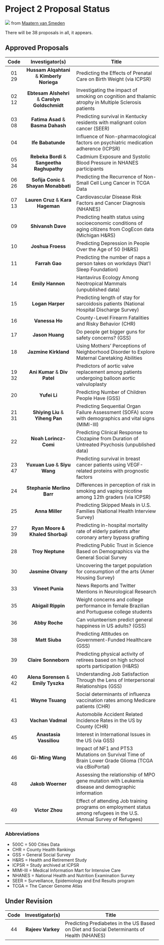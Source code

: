 # Project 2 Proposal Status

![](https://github.com/THOMASELOVE/2019-432/blob/master/slides/class21/figures/rq.png) from [Maatern van Smeden](https://twitter.com/MaartenvSmeden/status/1086940134065479680)

There will be 38 proposals in all, it appears.

## Approved Proposals

Code | Investigator(s) | Title
:---: | :---: | ----------------------------------------------------------------------------------------------
01 29 | **Hussam Alqahtani** & **Kimberly Noriega** | Predicting the Effects of Prenatal Care on Birth Weight (via ICPSR)
02 12 | **Ebtesam Alshehri** & **Carolyn Goldschmidt** | Investigating the impact of smoking on cognition and thalamic atrophy in Multiple Sclerosis patients
03 08 | **Fatima Asad** & **Basma Dahash** | Predicting survival in Kentucky residents with malignant colon cancer (SEER)
04 | **Ife Babatunde** | Influence of Non-pharmacological factors on psychiatric medication adherence (ICPSR)
05 34 | **Rebeka Bordi** & **Sangeetha Raghupathy** | Cadmium Exposure and Systolic Blood Pressure in NHANES participants 
06 26 | **Sofija Conic** & **Shayan Monabbati** | Predicting the Recurrence of Non-Small Cell Lung Cancer in TCGA Data
07 13 | **Lauren Cruz** & **Kara Hageman** | Cardiovascular Disease Risk Factors and Cancer Diagnosis (NHANES)
09 | **Shivansh Dave** | Predicting health status using socioeconomic conditions of aging citizens from CogEcon data (Michigan H&RS)
10 | **Joshua Froess** | Predicting Depression in People Over the Age of 50 (H&RS)
11 | **Farrah Gao** | Predicting the number of naps a person takes on workdays (Nat'l Sleep Foundation)
14 | **Emily Hannon** | Hantavirus Ecology Among Neotropical Mammals (unpublished data)
15 | **Logan Harper** | Predicting length of stay for sarcoidosis patients (National Hospital Discharge Survey)
16 | **Vanessa Ho** | County-Level Firearm Fatalities and Risky Behavior (CHR)
17 | **Jason Huang** | Do people get bigger guns for safety concerns? (GSS)
18 | **Jazmine Kirkland** | Using Mothers’ Perceptions of Neighborhood Disorder to Explore Maternal Caretaking Abilities
19 32 | **Ani Kumar** & **Div Patel** | Predictors of aortic valve replacement among patients undergoing balloon aortic valvuloplasty
20 | **Yufei Li** | Predicting Number of Children People Have (GSS)
21 31 | **Shiying Liu** & **Yiheng Pan** | Predicting Sequential Organ Failure Assessment (SOFA) score with demographics and vital signs (MIMI-III)
22 | **Noah Lorincz-Comi** | Predicting Clinical Response to Clozapine from Duration of Untreated Psychosis (unpublished data)
23 47 | **Yuxuan Luo** & **Siyu Wang** | Predicting survival in breast cancer patients using VEGF-related proteins with prognostic factors
24 | **Stephanie Merlino Barr** | Differences in perception of risk in smoking and vaping nicotine among 12th graders (via ICPSR)
25 | **Anna Miller** | Predicting Skipped Meals in U.S. Families (National Health Interview Survey)
27 39 | **Ryan Moore & Khaled Shorbaji** | Predicting in-hospital mortality rate of elderly patients after coronary artery bypass grafting
28 | **Troy Neptune** | Predicting Public Trust in Science Based on Demographics via the General Social Survey
30 | **Jasmine Olvany** | Uncovering the target population for consumption of the arts (Amer Housing Survey)
33 | **Vineet Punia** | News Reports and Twitter Mentions in Neurological Research
35 | **Abigail Rippin** | Weight concerns and college performance in female Brazilian and Portuguese college students
36 | **Abby Roche** | Can volunteerism predict general happiness in US adults? (GSS)
38 | **Matt Siuba** | Predicting Attitudes on Government-Funded Healthcare (GSS)
39 | **Claire Sonneborn** | Predicting physical activity of retirees based on high school sports participation (H&RS)
40 42 | **Alena Sorensen** & **Emily Tyszka** | Understanding Job Satisfaction Through the Lens of Interpersonal Relationships (GSS)
41 | **Wayne Tsuang** | Social determinants of influenza vaccination rates among Medicare patients (CHR)
43 | **Vachan Vadmal** | Automobile Accident Related Incidence Rates in the US by County (CHR)
45 | **Anastasia Vassiliou** | Interest in International Issues in the US (via GSS)
46 | **Gi-Ming Wang** | Impact of NF1 and PT53 Mutations on Survival Time of Brain Lower Grade Glioma (TCGA via cBioPortal)
48 | **Jakob Woerner** | Assessing the relationship of MPO gene mutation with Leukemia disease and demographic information
49 | **Victor Zhou** | Effect of attending Job training programs on employment status among refugees in the U.S. (Annual Survey of Refugees)

### Abbreviations

- 500C = 500 Cities Data
- CHR = County Health Rankings
- GSS = General Social Survey
- H&RS = Health and Retirement Study
- ICPSR = Study archived at ICPSR
- MIMI-III = Medical Information Mart for Intensive Care
- NHANES = National Health and Nutrition Examination Survey
- SEER = Surveillance, Epidemiology and End Results program
- TCGA = The Cancer Genome Atlas

## Under Revision

Code | Investigator(s) | Title
:---: | :---: | ----------------------------------------------------------------------------------------------
44 | **Rajeev Varkey** | Predicting Prediabetes in the US Based on Diet and Social Determinants of Health (NHANES)

